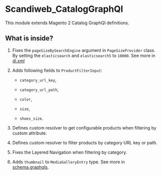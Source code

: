 # Scandiweb_CatalogGraphQl

This module extends Magento 2 Catalog GraphQl definitions.

## What is inside?

1. Fixes the `pageSizeBySearchEngine` argument in `PageSizeProvider` class. By setting the `elasticsearch` and `elasticsearch5` to `10000`. See more in [di.xml](./src/etc/di.xml)

2. Adds following fields to `ProductFilterInput`:

    - `category_url_key`, 

    - `category_url_path`,

    - `color`, 

    - `size`, 

    - `shoes_size`.

3. Defines custom resolver to get configurable products when filtering by custom attribute.

4. Defines custom resolver to filter products by category URL key or path.

5. Fixes the Layered Navigation when filtering by category.

6. Adds `thumbnail` to `MediaGalleryEntry` type. See more in [schema.graphqls](./src/etc/schema.graphqls).
